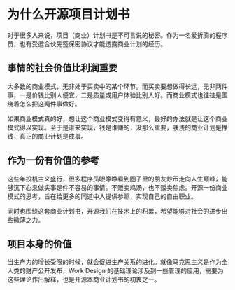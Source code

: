 # 为什么开源项目计划书

对于很多人来说，项目（商业）计划书是不可言说的秘密。作为一名爱折腾的程序员，也有受邀合伙先签保密协议才能透露商业计划的经历。


## 事情的社会价值比利润重要

大多数的商业模式，无非处于买卖中的某个环节。而买卖要想做得长远，无非两件事，一是价钱比别人便宜，二是质量或用户体验比别人好。而商业模式也往往是围绕着怎么把这两件事做好。

如果商业模式真的好，想让这个商业模式变得有意义，最好的办法就是让这个商业模式得以实现。至于是谁来实现，钱是谁赚的，没那么重要，肤浅的商业计划是挣钱，真正的商业计划是成事。


## 作为一份有价值的参考

这些年投机主义盛行，很多程序员眼睁睁看到圈子里的朋友炒币走向人生巅峰，能够沉下心来做实事是件不容易的事情。不贩卖鸡汤，也不贩卖焦虑。开源一份商业模式的思考，旨在给更多的同道中人提供参照，实现自己的自由职业。

同时也围绕这套商业计划书，开源我们在技术上的积累，希望能够对社会的进步出些微薄之力。


## 项目本身的价值
当生产力的增长受限的时候，就会促进生产关系的进化。就像马克思主义是作为全人类的财产公开发布，Work Design 的基础理论涉及到一些管理的应用，需要为这些理论作出解释，也是开源本商业计划书的初衷之一。
